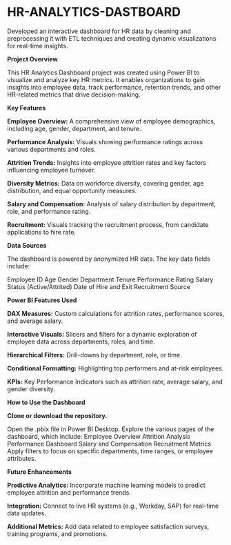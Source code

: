 # HR-ANALYTICS-DASTBOARD
Developed an interactive dashboard for HR data by cleaning and preprocessing it with ETL techniques and creating dynamic visualizations for real-time insights.

**Project Overview**

This HR Analytics Dashboard project was created using Power BI to visualize and analyze key HR metrics. It enables organizations to gain insights into employee data, track performance, retention trends, and other HR-related metrics that drive decision-making.

**Key Features**

**Employee Overview:** A comprehensive view of employee demographics, including age, gender, department, and tenure.

**Performance Analysis:** Visuals showing performance ratings across various departments and roles.

**Attrition Trends:** Insights into employee attrition rates and key factors influencing employee turnover.

**Diversity Metrics:** Data on workforce diversity, covering gender, age distribution, and equal opportunity measures.

**Salary and Compensation:** Analysis of salary distribution by department, role, and performance rating.

**Recruitment:** Visuals tracking the recruitment process, from candidate applications to hire rate.

**Data Sources**

The dashboard is powered by anonymized HR data. The key data fields include:

Employee ID
Age
Gender
Department
Tenure
Performance Rating
Salary
Status (Active/Attrited)
Date of Hire and Exit
Recruitment Source

**Power BI Features Used**

**DAX Measures:** Custom calculations for attrition rates, performance scores, and average salary.

**Interactive Visuals:** Slicers and filters for a dynamic exploration of employee data across departments, roles, and time.

**Hierarchical Filters:** Drill-downs by department, role, or time.

**Conditional Formatting:** Highlighting top performers and at-risk employees.

**KPIs:** Key Performance Indicators such as attrition rate, average salary, and gender diversity.

**How to Use the Dashboard**

**Clone or download the repository.**

Open the .pbix file in Power BI Desktop.
Explore the various pages of the dashboard, which include:
Employee Overview
Attrition Analysis
Performance Dashboard
Salary and Compensation
Recruitment Metrics
Apply filters to focus on specific departments, time ranges, or employee attributes.

**Future Enhancements**

**Predictive Analytics:** Incorporate machine learning models to predict employee attrition and performance trends.

**Integration:** Connect to live HR systems (e.g., Workday, SAP) for real-time data updates.

**Additional Metrics:** Add data related to employee satisfaction surveys, training programs, and promotions.
